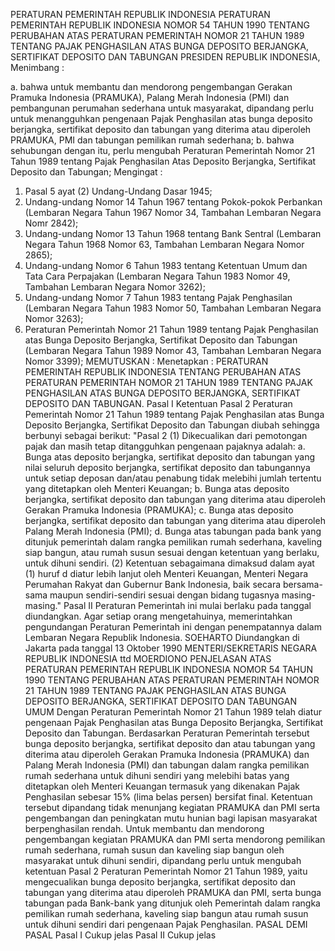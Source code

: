 PERATURAN PEMERINTAH REPUBLIK INDONESIA PERATURAN PEMERINTAH REPUBLIK INDONESIA NOMOR 54 TAHUN 1990 TENTANG PERUBAHAN ATAS PERATURAN PEMERINTAH NOMOR 21 TAHUN 1989 TENTANG PAJAK PENGHASILAN ATAS BUNGA DEPOSITO BERJANGKA, SERTIFIKAT DEPOSITO DAN TABUNGAN PRESIDEN REPUBLIK INDONESIA,
Menimbang :

a. bahwa untuk membantu dan mendorong pengembangan Gerakan Pramuka Indonesia (PRAMUKA), Palang Merah Indonesia (PMI) dan pembangunan perumahan sederhana untuk masyarakat, dipandang perlu untuk menangguhkan pengenaan Pajak Penghasilan atas bunga deposito berjangka, sertifikat deposito dan tabungan yang diterima atau diperoleh PRAMUKA, PMI dan tabungan pemilikan rumah sederhana;
b. bahwa sehubungan dengan itu, perlu mengubah Peraturan Pemerintah Nomor 21 Tahun 1989 tentang Pajak Penghasilan Atas Deposito Berjangka, Sertifikat Deposito dan Tabungan;
Mengingat :

1. Pasal 5 ayat (2) Undang-Undang Dasar 1945;
2. Undang-undang Nomor 14 Tahun 1967 tentang Pokok-pokok Perbankan (Lembaran Negara Tahun 1967 Nomor 34, Tambahan Lembaran Negara Nomr 2842);
3. Undang-undang Nomor 13 Tahun 1968 tentang Bank Sentral (Lembaran Negara Tahun 1968 Nomor 63, Tambahan Lembaran Negara Nomor 2865);
4. Undang-undang Nomor 6 Tahun 1983 tentang Ketentuan Umum dan Tata Cara Perpajakan (Lembaran Negara Tahun 1983 Nomor 49, Tambahan Lembaran Negara Nomor 3262);
5. Undang-undang Nomor 7 Tahun 1983 tentang Pajak Penghasilan (Lembaran Negara Tahun 1983 Nomor 50, Tambahan Lembaran Negara Nomor 3263);
6. Peraturan Pemerintah Nomor 21 Tahun 1989 tentang Pajak Penghasilan atas Bunga Deposito Berjangka, Sertifikat Deposito dan Tabungan (Lembaran Negara Tahun 1989 Nomor 43, Tambahan Lembaran Negara Nomor 3399);
MEMUTUSKAN :
 Menetapkan : PERATURAN PEMERINTAH REPUBLIK INDONESIA TENTANG PERUBAHAN ATAS PERATURAN PEMERINTAH NOMOR 21 TAHUN 1989 TENTANG PAJAK PENGHASILAN ATAS BUNGA DEPOSITO BERJANGKA, SERTIFIKAT DEPOSITO DAN TABUNGAN.
Pasal I
Ketentuan Pasal 2 Peraturan Pemerintah Nomor 21 Tahun 1989 tentang Pajak Penghasilan atas Bunga Deposito Berjangka, Sertifikat Deposito dan Tabungan diubah sehingga berbunyi sebagai berikut: "Pasal 2 (1) Dikecualikan dari pemotongan pajak dan masih tetap ditangguhkan pengenaan pajaknya adalah:
a. Bunga atas deposito berjangka, sertifikat deposito dan tabungan yang nilai seluruh deposito berjangka, sertifikat deposito dan tabungannya untuk setiap deposan dan/atau penabung tidak melebihi jumlah tertentu yang ditetapkan oleh Menteri Keuangan;
b. Bunga atas deposito berjangka, sertifikat deposito dan tabungan yang diterima atau diperoleh Gerakan Pramuka Indonesia (PRAMUKA);
c. Bunga atas deposito berjangka, sertifikat deposito dan tabungan yang diterima atau diperoleh Palang Merah Indonesia (PMI);
d. Bunga atas tabungan pada bank yang ditunjuk pemerintah dalam rangka pemilikan rumah sederhana, kaveling siap bangun, atau rumah susun sesuai dengan ketentuan yang berlaku, untuk dihuni sendiri.
(2) Ketentuan sebagaimana dimaksud dalam ayat (1) huruf d diatur lebih lanjut oleh Menteri Keuangan, Menteri Negara Perumahan Rakyat dan Gubernur Bank Indonesia, baik secara bersama-sama maupun sendiri-sendiri sesuai dengan bidang tugasnya masing-masing."
Pasal II
Peraturan Pemerintah ini mulai berlaku pada tanggal diundangkan. Agar setiap orang mengetahuinya, memerintahkan pengundangan Peraturan Pemerintah ini dengan penempatannya dalam Lembaran Negara Republik Indonesia. SOEHARTO Diundangkan di Jakarta pada tanggal 13 Oktober 1990 MENTERI/SEKRETARIS NEGARA REPUBLIK INDONESIA ttd MOERDIONO PENJELASAN ATAS PERATURAN PEMERINTAH REPUBLIK INDONESIA NOMOR 54 TAHUN 1990 TENTANG PERUBAHAN ATAS PERATURAN PEMERINTAH NOMOR 21 TAHUN 1989 TENTANG PAJAK PENGHASILAN ATAS BUNGA DEPOSITO BERJANGKA, SERTIFIKAT DEPOSITO DAN TABUNGAN UMUM Dengan Peraturan Pemerintah Nomor 21 Tahun 1989 telah diatur pengenaan Pajak Penghasilan atas Bunga Deposito Berjangka, Sertifikat Deposito dan Tabungan. Berdasarkan Peraturan Pemerintah tersebut bunga deposito berjangka, sertifikat deposito dan atau tabungan yang diterima atau diperoleh Gerakan Pramuka Indonesia (PRAMUKA) dan Palang Merah Indonesia (PMI) dan tabungan dalam rangka pemilikan rumah sederhana untuk dihuni sendiri yang melebihi batas yang ditetapkan oleh Menteri Keuangan termasuk yang dikenakan Pajak Penghasilan sebesar 15% (lima belas persen) bersifat final. Ketentuan tersebut dipandang tidak menunjang kegiatan PRAMUKA dan PMI serta pengembangan dan peningkatan mutu hunian bagi lapisan masyarakat berpenghasilan rendah. Untuk membantu dan mendorong pengembangan kegiatan PRAMUKA dan PMI serta mendorong pemilikan rumah sederhana, rumah susun dan kaveling siap bangun oleh masyarakat untuk dihuni sendiri, dipandang perlu untuk mengubah ketentuan Pasal 2 Peraturan Pemerintah Nomor 21 Tahun 1989, yaitu mengecualikan bunga deposito berjangka, sertifikat deposito dan tabungan yang diterima atau diperoleh PRAMUKA dan PMI, serta bunga tabungan pada Bank-bank yang ditunjuk oleh Pemerintah dalam rangka pemilikan rumah sederhana, kaveling siap bangun atau rumah susun untuk dihuni sendiri dari pengenaan Pajak Penghasilan. PASAL DEMI PASAL Pasal I Cukup jelas Pasal II Cukup jelas
